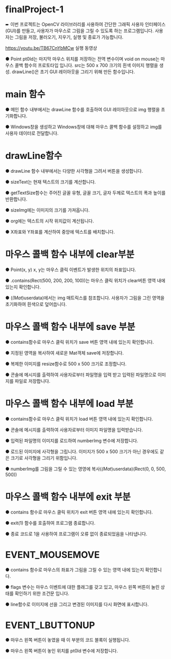 # finalProject-1

➨ 이번 프로젝트는 OpenCV 라이브러리를 사용하여 간단한 그래픽 사용자 인터페이스(GUI)를 만들고, 사용자가 마우스로 그림을 그릴 수 있도록 하는 프로그램입니다. 사용자는 그림을 저장, 불러오기, 지우기, 실행 및 종료가 가능합니다.

https://youtu.be/TB67CnYbMCw 
실행 동영상

● Point pt0ld는 마지막 마우스 위치를 저장하는 전역 변수이며 void on mouse는 마우스 콜백 함수의 프로토타입 입니다.
  src는 500 x 700 크기의 흰색 이미지 행렬을 생성.
  drawLine()은 초기 GUI 레이아웃을 그리기 위해 만든 함수입니다.

# main 함수

● 메인 함수 내부에서는 drawLine 함수를 호출하여 GUI 레이아웃으로 img 행렬을 초기화합니다.

● Windows창을 생성하고 Windows창에 대해 마우스 콜백 함수를 설정하고 img를 사용자 데이터로 전달합니다.

# drawLine함수

● drawLine 함수 내부에서는 다양한 사각형을 그려서 버튼을 생성합니다.
  
● sizeText는 현재 텍스트의 크기를 계산합니다. 

● getTextSize함수는 주어진 글꼴 유형, 글꼴 크기, 글자 두께로 텍스트의 폭과 높이를 반환합니다. 

● sizeImg에는 이미지의 크기를 가져옵니다. 

● org에는 텍스트의 시작 위치값이 계산됩니다.
  
● X좌표와 Y좌표를 계산하여 중앙에 텍스트를 배치합니다.

# 마우스 콜백 함수 내부에 clear부분

● Point(x, y) x, y는 마우스 클릭 이벤트가 발생한 위치의 좌표입니다.

● .contains(Rect(500, 200, 200, 100))는 마우스 클릭 위치가 clear버튼 영역 내에 있는지 확인합니다.

● (*(Mat*)userdata)에서는 img 매트릭스를 참조합니다. 사용자가 그림을 그린 영역을 초기화하여 흰색으로 
  덮어씁니다.

# 마우스 콜백 함수 내부에 save 부분

● contains함수로 마우스 클릭 위치가 save 버튼 영역 내에 있는지 확인합니다.

● 지정된 영역을 복사하여 새로운 Mat객체 save에 저장합니다.

● 복제한 이미지를 resize함수로 500 x 500 크기로 조정합니다.

● 콘솔에 메시지를 출력하여 사용자로부터 파일명을 입력 받고 입력된 파일명으로 이미지를 파일로 저장합니다.

# 마우스 콜백 함수 내부에 load 부분

● contains함수로 마우스 클릭 위치가 load 버튼 영역 내에 있는지 확인합니다.

● 콘솔에 메시지를 출력하여 사용자로부터 이미지 파일명을 입력받습니다.

● 입력된 파일명의 이미지를 로드하여 numberImg 변수에 저장합니다.

● 로드된 이미지에 사각형을 그립니다. 이미지가 500 x 500 크기가 아닌 경우에도 같은 크기로 사각형을 그리기 위함입니다.

● numberImg를 그림을 그릴 수 있는 영영에 복사(*(Mat*)userdata)(Rect(0, 0, 500, 500))

# 마우스 콜백 함수 내부에 exit 부분

● contains 함수로 마우스 클릭 위치가 exit 버튼 영역 내에 있는지 확인합니다.

● exit(1) 함수를 호출하여 프로그램 종료합니다.

● 종료 코드로 1을 사용하여 프로그램이 오류 없이 종료되었음을 나타냅니다.

# EVENT_MOUSEMOVE

● contains 함수로 마우스의 좌표가 그림을 그릴 수 있는 영역 내에 있는지 확인합니다.

● flags 변수는 마우스 이벤트에 대한 플래그를 갖고 있고, 마우스 왼쪽 버튼이 눌린 상태를 확인하기 위한 조건문 입니다.

● line함수로 이미지에 선을 그리고 변경된 이미지를 다시 화면에 표시합니다.

# EVENT_LBUTTONUP

● 마우스 왼쪽 버튼이 놓였을 때 이 부분의 코드 블록이 실행됩니다.

● 마우스 왼쪽 버튼이 놓인 위치를 pt0ld 변수에 저장합니다.
